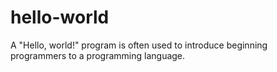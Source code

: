 # hello-world
A "Hello, world!" program is often used to introduce beginning programmers to a programming language. 
